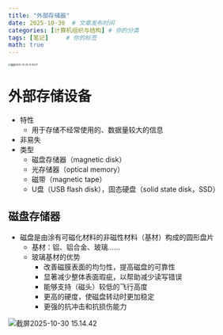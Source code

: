 ```yaml
---
title: "外部存储器"
date: 2025-10-30  # 文章发布时间
categories: [计算机组织与结构] # 你的分类
tags: [笔记]     # 你的标签
math: true
---
```


<img src="https://cdn.jsdelivr.net/gh/HEYWEEN/images@main/images%E6%88%AA%E5%B1%8F2025-10-30%2015.08.57.png" alt="截屏2025-10-30 15.08.57" style="zoom: 33%;" />

# 外部存储设备

- 特性
  -  用于存储不经常使用的、数据量较大的信息
- 非易失
- 类型
  - 磁盘存储器（magnetic disk）
  - 光存储器（optical memory）
  - 磁带（magnetic tape）
  - U盘（USB flash disk），固态硬盘（solid state disk，SSD）



## 磁盘存储器

- 磁盘是由涂有可磁化材料的非磁性材料（基材）构成的圆形盘片
  - 基材：铝、铝合金、玻璃…...
  - 玻璃基材的优势
    - 改善磁膜表面的均匀性，提高磁盘的可靠性
    - 显著减少整体表面瑕疵，以帮助减少读写错误
    - 能够支持（磁头）较低的飞行高度
    - 更高的硬度，使磁盘转动时更加稳定
    - 更强的抗冲击和抗损伤能力

![截屏2025-10-30 15.14.42](https://cdn.jsdelivr.net/gh/HEYWEEN/images@main/images%E6%88%AA%E5%B1%8F2025-10-30%2015.14.42.png)